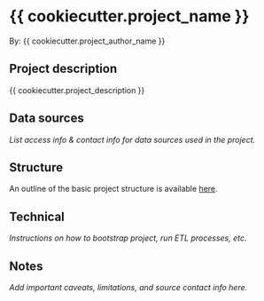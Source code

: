 # {{ cookiecutter.project_name }}

By: {{ cookiecutter.project_author_name }}

## Project description

{{ cookiecutter.project_description }}

## Data sources

*List access info & contact info for data sources used in the project.*

## Structure

An outline of the basic project structure is available [here](https://github.com/camartinezbu/cookiecutter-r-project).

## Technical

*Instructions on how to bootstrap project, run ETL processes, etc.*

## Notes

*Add important caveats, limitations, and source contact info here.*
